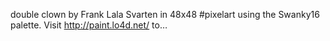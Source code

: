 double clown by Frank Lala Svarten in 48x48 #pixelart using the Swanky16 palette. Visit http://paint.lo4d.net/ to… 